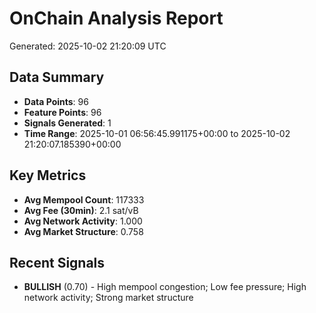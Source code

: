 # OnChain Analysis Report
Generated: 2025-10-02 21:20:09 UTC

## Data Summary
- **Data Points**: 96
- **Feature Points**: 96
- **Signals Generated**: 1
- **Time Range**: 2025-10-01 06:56:45.991175+00:00 to 2025-10-02 21:20:07.185390+00:00

## Key Metrics
- **Avg Mempool Count**: 117333
- **Avg Fee (30min)**: 2.1 sat/vB
- **Avg Network Activity**: 1.000
- **Avg Market Structure**: 0.758

## Recent Signals
- **BULLISH** (0.70) - High mempool congestion; Low fee pressure; High network activity; Strong market structure
